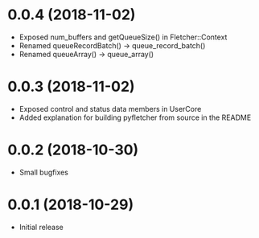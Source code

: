 # 0.0.4 (2018-11-02)
* Exposed num\_buffers and getQueueSize() in Fletcher::Context
* Renamed queueRecordBatch() -> queue\_record\_batch()
* Renamed queueArray() -> queue\_array()

# 0.0.3 (2018-11-02)
* Exposed control and status data members in UserCore
* Added explanation for building pyfletcher from source in the README

# 0.0.2 (2018-10-30)
* Small bugfixes

# 0.0.1 (2018-10-29)
* Initial release
